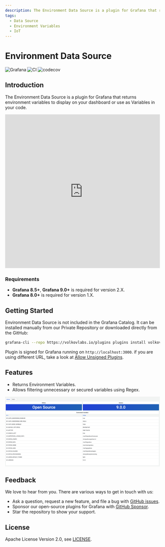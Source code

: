 ```yaml
---
description: The Environment Data Source is a plugin for Grafana that returns environment variables to display on your dashboard or use as Variables to retrieve data.
tags:
  - Data Source
  - Environment Variables
  - IoT
---
```


# Environment Data Source

![Grafana](https://img.shields.io/badge/Grafana-9.2.2-orange)
![CI](https://github.com/volkovlabs/volkovlabs-env-datasource/workflows/CI/badge.svg)
![codecov](https://codecov.io/gh/VolkovLabs/volkovlabs-env-datasource/branch/main/graph/badge.svg)

## Introduction

The Environment Data Source is a plugin for Grafana that returns environment variables to display on your dashboard or use as Variables in your code.

<iframe width="100%" height="500" src="https://www.youtube.com/embed/sczRq2lI3e4" title="Grafana variables | Dashboard, Global and Environment variables | Environment Data Source" frameBorder="0" allow="accelerometer; autoplay; clipboard-write; encrypted-media; gyroscope; picture-in-picture" allowFullScreen></iframe>

### Requirements

- **Grafana 8.5+**, **Grafana 9.0+** is required for version 2.X.
- **Grafana 8.0+** is required for version 1.X.

## Getting Started

Environment Data Source is not included in the Grafana Catalog. It can be installed manually from our Private Repository or downloaded directly from the GitHub:

```bash
grafana-cli --repo https://volkovlabs.io/plugins plugins install volkovlabs-env-datasource
```

Plugin is signed for Grafana running on `http://localhost:3000`. if you are using different URL, take a look at [Allow Unsigned Plugins](https://volkovlabs.io/plugins/grafana-allow-unsigned/).

## Features

- Returns Environment Variables.
- Allows filtering unnecessary or secured variables using Regex.

![Dashboard](https://raw.githubusercontent.com/VolkovLabs/volkovlabs-env-datasource/main/src/img/dashboard.png)

## Feedback

We love to hear from you. There are various ways to get in touch with us:

- Ask a question, request a new feature, and file a bug with [GitHub issues](https://github.com/volkovlabs/volkovlabs-env-datasource/issues/new/choose).
- Sponsor our open-source plugins for Grafana with [GitHub Sponsor](https://github.com/sponsors/VolkovLabs).
- Star the repository to show your support.

## License

Apache License Version 2.0, see [LICENSE](https://github.com/volkovlabs/volkovlabs-env-datasource/blob/main/LICENSE).
